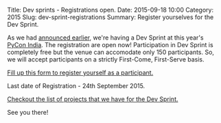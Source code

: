 Title: Dev sprints - Registrations open.
Date: 2015-09-18 10:00
Category: 2015
Slug: dev-sprint-registrations
Summary: Register yourselves for the Dev Sprint.

As we had [announced earlier](https://in.pycon.org/blog/2015/dev-sprint-cfp.html), we're having a Dev Sprint at this year's [PyCon India](http://in.pycon.org). The registration are open now! Participation in Dev Sprint is completely free but the venue can accomodate only 150 participants. So, we will accept participants on a strictly First-Come, First-Serve basis. 

[Fill up this form to register yourself as a participant.](http://bit.ly/dev-sprint-registration)

Last date of Registration - 24th September 2015.

[Checkout the list of projects that we have for the Dev Sprint.](https://in.pycon.org/cfp/pycon-india-dev-sprint-2015/proposals/)

See you there!
